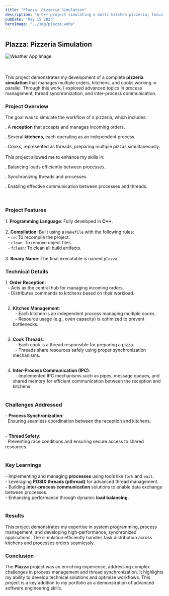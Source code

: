 ```yaml
---
title: "Plazza: Pizzeria Simulation"
description: "A C++ project simulating a multi-kitchen pizzeria, focusing on process management and synchronization."
pubDate: 'May 15 2023'
heroImage: "../img/plazza.webp"
---
```


## Plazza: Pizzeria Simulation

<div style="margin-bottom: 50px;">
  <img src="/img/plazza.webp" alt="Weather App Image">
</div>


This project demonstrates my development of a complete **pizzeria simulation** that manages multiple orders, kitchens, and cooks working in parallel. Through this work, I explored advanced topics in process management, thread synchronization, and inter-process communication.

### Project Overview

The goal was to simulate the workflow of a pizzeria, which includes:

\. A **reception** that accepts and manages incoming orders.

\. Several **kitchens**, each operating as an independent process.

\. Cooks, represented as threads, preparing multiple pizzas simultaneously.
<br><br>
This project allowed me to enhance my skills in:

\. Balancing loads efficiently between processes.

\. Synchronizing threads and processes.

\. Enabling effective communication between processes and threads.
<br><br><br>

### Project Features

1\. **Programming Language**: Fully developed in **C++**.<br><br>
2\. **Compilation**: Built using a `Makefile` with the following rules:<br>
&nbsp;&nbsp;\- `re`: To recompile the project.<br>
&nbsp;&nbsp;\- `clean`: To remove object files.<br>
&nbsp;&nbsp;\- `fclean`: To clean all build artifacts.<br><br>
3\. **Binary Name**: The final executable is named `plazza`.

### Technical Details

1\. **Order Reception**:<br>
&nbsp;&nbsp;\- Acts as the central hub for managing incoming orders.<br>
&nbsp;&nbsp;\- Distributes commands to kitchens based on their workload.<br><br>

2. **Kitchen Management**:<br>
&nbsp;&nbsp;\- Each kitchen is an independent process managing multiple cooks.<br>
&nbsp;&nbsp;\- Resource usage (e.g., oven capacity) is optimized to prevent bottlenecks.<br><br>

3. **Cook Threads**:<br>
&nbsp;&nbsp;\- Each cook is a thread responsible for preparing a pizza.<br>
&nbsp;&nbsp;\- Threads share resources safely using proper synchronization mechanisms.<br><br>

4. **Inter-Process Communication (IPC)**:<br>
&nbsp;&nbsp;\- Implemented IPC mechanisms such as pipes, message queues, and shared memory for efficient communication between the reception and kitchens.<br> <br>

### Challenges Addressed

\- **Process Synchronization**:<br>
&nbsp;&nbsp;Ensuring seamless coordination between the reception and kitchens. <br><br>

\- **Thread Safety**:<br>
&nbsp;&nbsp;Preventing race conditions and ensuring secure access to shared resources.<br><br>

### Key Learnings

\- Implementing and managing **processes** using tools like `fork` and `wait`.<br>
\- Leveraging **POSIX threads (pthread)** for advanced thread management.<br>
\- Building **inter-process communication** solutions to enable data exchange between processes.<br>
\- Enhancing performance through dynamic **load balancing**.<br><br>

### Results

This project demonstrates my expertise in system programming, process management, and developing high-performance, synchronized applications. The simulation efficiently handles task distribution across kitchens and processes orders seamlessly.

### Conclusion

The **Plazza** project was an enriching experience, addressing complex challenges in process management and thread synchronization. It highlights my ability to develop technical solutions and optimize workflows. This project is a key addition to my portfolio as a demonstration of advanced software engineering skills.